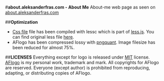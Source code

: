 #**about.aleksanderfras.com - About Me**
About-me web page as seen on [about.aleksanderfras.com](http://goo.gl/C5tR5W)


##**Optimization**
- [Css file](less/style.min.css) file has been compiled with lessc which is part of [less.js](less/less.js/). You can find original less file [here](less/style.less).
- AFlogo has been compressed lossy with [pngquant](https://github.com/pornel/pngquant). Image filesize has been reduced for almost 75%.

##**LICENSES**
Everything except for logo is released under [MIT](http://opensource.org/licenses/MIT) license. [AFlogo](images/logo/aflogo.png) is my personal work, trademark and mark. All copyrights for AFlogo are reserved. Everyone (except author) is prohibited from reproducing, adapting, or distributing copies of AFlogo. 